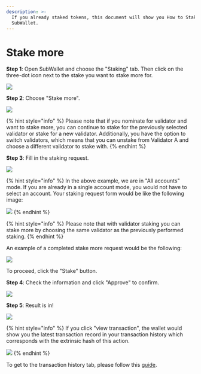 ```yaml
---
description: >-
  If you already staked tokens, this document will show you How to Stake more on
  SubWallet.
---
```


# Stake more

**Step 1**: Open SubWallet and choose the "Staking" tab. Then click on the three-dot icon next to the stake you want to stake more for.

![](<../../../.gitbook/assets/image (75) (1).png>)



**Step 2**: Choose "Stake more".

![](<../../../.gitbook/assets/image (189) (1) (1).png>)

{% hint style="info" %}
Please note that if you nominate for validator and want to stake more, you can continue to stake for the previously selected validator or stake for a new validator. Additionally, you have the option to switch validators, which means that you can unstake from Validator A and choose a different validator to stake with.&#x20;
{% endhint %}



**Step 3**: Fill in the staking request.

![](<../../../.gitbook/assets/image (77) (1).png>)

{% hint style="info" %}
In the above example, we are in "All accounts" mode. If you are already in a single account mode, you would not have to select an account. Your staking request form would be like the following image:

![](<../../../.gitbook/assets/image (163) (2).png>)
{% endhint %}

{% hint style="info" %}
Please note that with validator staking you can stake more by choosing the same validator as the previously performed staking.&#x20;
{% endhint %}

An example of a completed stake more request would be the following:

![](<../../../.gitbook/assets/image (168) (1).png>)

To proceed, click the "Stake" button.



**Step 4**: Check the information and click "Approve" to confirm.

![](<../../../.gitbook/assets/image (201) (1) (1).png>)



**Step 5**: Result is in!

![](<../../../.gitbook/assets/image (181) (1) (1).png>)

{% hint style="info" %}
If you click "view transaction", the wallet would show you the latest transaction record in your transaction history which corresponds with the extrinsic hash of this action.&#x20;

![](<../../../.gitbook/assets/image (190) (1) (1).png>)
{% endhint %}

To get to the transaction history tab, please follow this [guide](../../view-transaction-history.md).
